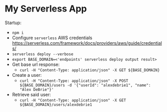 # My Serverless App

Startup: 
* `npm i`
* Configure `serverless` AWS credentials https://serverless.com/framework/docs/providers/aws/guide/credentials/
* `serverless deploy --verbose`
* `export BASE_DOMAIN=<'endpoints' serverless deploy output result>`
* Get base url response:
  * `curl -H "Content-Type: application/json" -X GET ${BASE_DOMAIN}`
* Create a user:
  * `curl -H "Content-Type: application/json" -X POST ${BASE_DOMAIN}/users -d '{"userId": "alexdebrie1", "name": "Alex DeBrie"}'`
* Retrieve said user:
  * `curl -H "Content-Type: application/json" -X GET ${BASE_DOMAIN}/users/alexdebrie1`